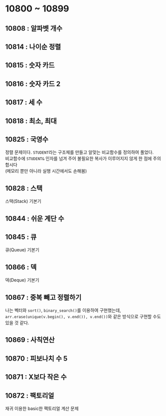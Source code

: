# 10800 ~ 10899


## 10808 : 알파벳 개수

## 10814 : 나이순 정렬

## 10815 : 숫자 카드

## 10816 : 숫자 카드 2

## 10817 : 세 수

## 10818 : 최소, 최대

## 10825 : 국영수
정렬 문제이다. `STUDENT`라는 구조체를 만들고 알맞는 비교함수를 정의하여 풀었다.  
비교함수에 `STUDENT&` 인자를 넘겨 주어 불필요한 복사가 이루어지지 않게 한 점에 주의합시다  
(메모리 뿐만 아니라 실행 시간에서도 손해봄)

## 10828 : 스택
스택(Stack) 기본기

## 10844 : 쉬운 계단 수

## 10845 : 큐
큐(Queue) 기본기

## 10866 : 덱
덱(Deque) 기본기

## 10867 : 중복 빼고 정렬하기
나는 벡터와 ```sort()```, ```binary_search()```를 이용하여 구현했는데,  
```arr.erase(unique(v.begin(), v.end()), v.end())```와 같은 방식으로 구현할 수도 있을 것 같다.


## 10869 : 사칙연산

## 10870 : 피보나치 수 5

## 10871 : X보다 작은 수

## 10872 : 팩토리얼
재귀 이용한 basic한 팩토리얼 계산 문제

